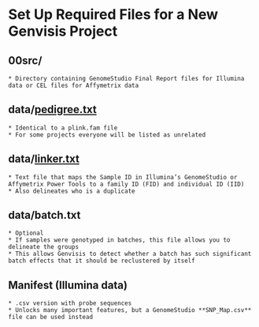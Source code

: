 # Set Up Required Files for a New Genvisis Project 

## **00src/** 
    * Directory containing GenomeStudio Final Report files for Illumina data or CEL files for Affymetrix data
## **data/[pedigree.txt](set-up-pedigree-and-linker.md)** 
    * Identical to a plink.fam file
    * For some projects everyone will be listed as unrelated
## **data/[linker.txt ](set-up-pedigree-and-linker.md)**
    * Text file that maps the Sample ID in Illumina’s GenomeStudio or Affymetrix Power Tools to a family ID (FID) and individual ID (IID)
    * Also delineates who is a duplicate
## **data/batch.txt** 
    * Optional
    * If samples were genotyped in batches, this file allows you to delineate the groups
    * This allows Genvisis to detect whether a batch has such significant batch effects that it should be reclustered by itself
## **Manifest (Illumina data)**
    * .csv version with probe sequences
    * Unlocks many important features, but a GenomeStudio **SNP_Map.csv** file can be used instead
